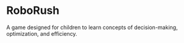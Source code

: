 # RoboRush
A game designed for children to learn concepts of decision-making, optimization, and efficiency.
